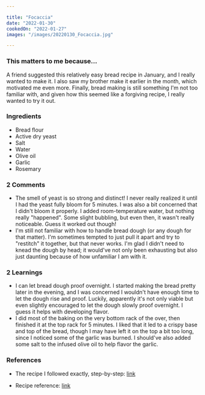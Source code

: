 ```yaml
---

title: "Focaccia"
date: "2022-01-30"
cookedOn: "2022-01-27"
images: "/images/20220130_Focaccia.jpg"

---
```


### This matters to me because...
A friend suggested this relatively easy bread recipe in January, and I really wanted to make it. I also saw my brother make it earlier in the month, which motivated me even more. Finally, bread making is still something I'm not too familiar with, and given how this seemed like a forgiving recipe, I really wanted to try it out. 

### Ingredients
* Bread flour
* Active dry yeast
* Salt
* Water
* Olive oil
* Garlic
* Rosemary

### 2 Comments
* The smell of yeast is so strong and distinct! I never really realized it until I had the yeast fully bloom for 5 minutes. I was also a bit concerned that I didn't bloom it properly. I added room-temperature water, but nothing really "happened". Some slight bubbling, but even then, it wasn't really noticeable. Guess it worked out though!
* I'm still not familiar with how to handle bread dough (or any dough for that matter). I'm sometimes tempted to just pull it apart and try to "restitch" it together, but that never works. I'm glad I didn't need to knead the dough by head; it would've not only been exhausting but also just daunting because of how unfamiliar I am with it.  

### 2 Learnings
* I can let bread dough proof overnight. I started making the bread pretty later in the evening, and I was concerned I wouldn't have enough time to let the dough rise and proof. Luckily, apparently it's not only viable but even slightly encouraged to let the dough slowly proof overnight. I guess it helps with developing flavor.
* I did most of the baking on the very bottom rack of the over, then finished it at the top rack for 5 minutes. I liked that it led to a crispy base and top of the bread, though I may have left it on the top a bit too long, since I noticed some of the garlic was burned. I should've also added some salt to the infused olive oil to help flavor the garlic. 
  

### References

- The recipe I followed exactly, step-by-step: [link](https://www.youtube.com/watch?v=NGnMrM9qDtE) 

- Recipe reference: [link](https://www.bonappetit.com/recipe/easy-no-knead-focaccia) 
